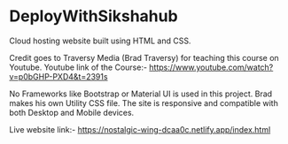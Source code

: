 # DeployWithSikshahub
Cloud hosting website built using HTML and CSS. 

Credit goes to Traversy Media (Brad Traversy) for teaching this course on Youtube.
Youtube link of the Course:-
https://www.youtube.com/watch?v=p0bGHP-PXD4&t=2391s

No Frameworks like Bootstrap or Material UI is used in this project. Brad makes his own Utility CSS file.
The site is responsive and compatible with both Desktop and Mobile devices.

Live website link:-
https://nostalgic-wing-dcaa0c.netlify.app/index.html


